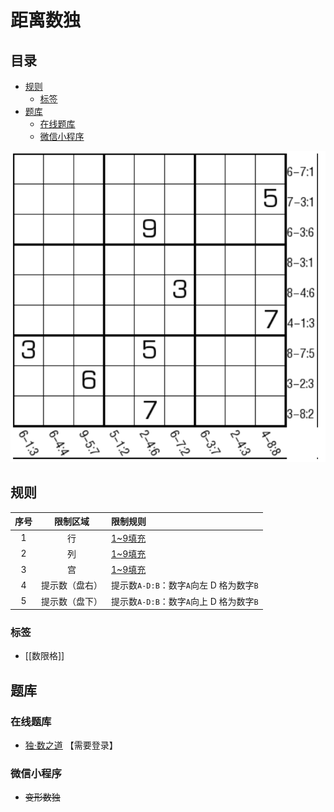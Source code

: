 # 距离数独
<!-- START doctoc generated TOC please keep comment here to allow auto update -->
<!-- DON'T EDIT THIS SECTION, INSTEAD RE-RUN doctoc TO UPDATE -->
## 目录

- [规则](#%E8%A7%84%E5%88%99)
  - [标签](#%E6%A0%87%E7%AD%BE)
- [题库](#%E9%A2%98%E5%BA%93)
  - [在线题库](#%E5%9C%A8%E7%BA%BF%E9%A2%98%E5%BA%93)
  - [微信小程序](#%E5%BE%AE%E4%BF%A1%E5%B0%8F%E7%A8%8B%E5%BA%8F)

<!-- END doctoc generated TOC please keep comment here to allow auto update -->

![题](../../../images/sudoku/距离数独.png)

## 规则

| 序号  |  限制区域   | 限制规则                         |
|:---:|:-------:|:-----------------------------|
|  1  |    行    | [1~9填充]                      |
|  2  |    列    | [1~9填充]                      |
|  3  |    宫    | [1~9填充]                      |
|  4  | 提示数（盘右） | 提示数`A-D:B`：数字`A`向左 D 格为数字`B` |
|  5  | 提示数（盘下） | 提示数`A-D:B`：数字`A`向上 D 格为数字`B` |

### 标签

- [[数限格]]

## 题库

### 在线题库

- [独·数之道](http://www.sudokufans.org.cn/lx/game.index.php?type=jl) 【需要登录】

### 微信小程序

- ~~变形数独~~

[1~9填充]: ../../../rules.md#1to9填充
